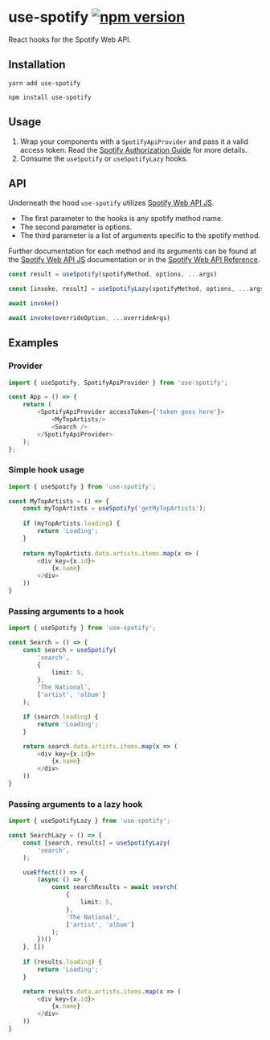 # use-spotify [![npm version](https://badge.fury.io/js/use-spotify.svg)](https://badge.fury.io/js/use-spotify) 

React hooks for the Spotify Web API.

## Installation

```shell
yarn add use-spotify

npm install use-spotify
```

## Usage

1. Wrap your components with a `SpotifyApiProvider` and pass it a valid access token. Read the [Spotify Authorization Guide](https://developer.spotify.com/documentation/general/guides/authorization-guide/) for more details.
2. Consume the `useSpotify` or `useSpotifyLazy` hooks.

## API

Underneath the hood `use-spotify` utilizes [Spotify Web API JS](https://github.com/JMPerez/spotify-web-api-js).

- The first parameter to the hooks is any spotify method name. 
- The second parameter is options.
- The third parameter is a list of arguments specific to the spotify method. 

Further documentation for each method and its arguments can be found at the [Spotify Web API JS](https://jmperezperez.com/spotify-web-api-js/) documentation or in the [Spotify Web API Reference](https://developer.spotify.com/documentation/web-api/reference/).

```typescript
const result = useSpotify(spotifyMethod, options, ...args)

const [invoke, result] = useSpotifyLazy(spotifyMethod, options, ...args)

await invoke()

await invoke(overrideOption, ...overrideArgs)
```

## Examples 

### Provider

```typescript jsx
import { useSpotify, SpotifyApiProvider } from 'use-spotify';

const App = () => {
    return (
        <SpotifyApiProvider accessToken={'token goes here'}>
            <MyTopArtists/>
            <Search />
        </SpotifyApiProvider>
    );
};
```

### Simple hook usage

```typescript jsx
import { useSpotify } from 'use-spotify';

const MyTopArtists = () => {
    const myTopArtists = useSpotify('getMyTopArtists');
    
    if (myTopArtists.loading) {
        return 'Loading';
    }
    
    return myTopArtists.data.artists.items.map(x => (
        <div key={x.id}>
            {x.name}
        </div>
    ))
}
```

### Passing arguments to a hook


```typescript jsx
import { useSpotify } from 'use-spotify';

const Search = () => {
    const search = useSpotify(
        'search',
        {
            limit: 5,
        },
        'The National',
        ['artist', 'album']
    );

    if (search.loading) {
        return 'Loading';
    }

    return search.data.artists.items.map(x => (
        <div key={x.id}>
            {x.name}
        </div>
    ))
}
```

### Passing arguments to a lazy hook

```typescript jsx
import { useSpotifyLazy } from 'use-spotify';

const SearchLazy = () => {
    const [search, results] = useSpotifyLazy(
        'search',
    );

    useEffect(() => {
        (async () => {
            const searchResults = await search(
                {
                    limit: 5,
                },
                'The National',
                ['artist', 'album']
            );
        })()
    }, [])
    
    if (results.loading) {
        return 'Loading';
    }

    return results.data.artists.items.map(x => (
        <div key={x.id}>
            {x.name}
        </div>
    ))
}
```
